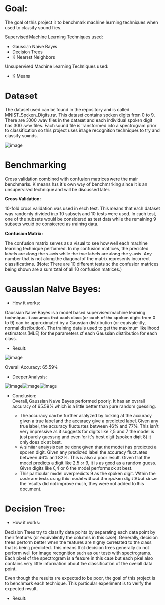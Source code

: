 # Goal: 
The goal of this project is to benchmark machine learning techniques when used to classify sound files. 

Supervised Machine Learning Techniques used:  
* Gaussian Naive Bayes
* Decision Trees 
* K Nearest Neighbors 

Unsupervised Machine Learning Techniques used:  
* K Means
# Dataset
 
The dataset used can be found in the repository and is called MNIST_Spoken_Digits.rar. This dataset contains spoken digits from 0 to 9. There are 3000 .wav files in the dataset and each individual spoken digit has 300 .wav files. Each sound file is transformed into a spectrogram prior to classification so this project uses image recognition techniques to try and classify sounds. 

![image](https://user-images.githubusercontent.com/85899973/141192136-4e99f390-5a45-4fed-9dfe-183aee0da503.png)

# Benchmarking

Cross validation combined with confusion matrices were the main benchmarks. K means has it's own way of benchmarking since it is an unsupervised technique and will be discussed later.

**Cross Validation:**

10-fold cross validation was used in each test. This means that each dataset was randomly divided into 10 subsets and 10 tests were used. In each test, one of the subsets would be considered as test data while the remaining 9 subsets would be considered as training data. 

**Confusion Matrix:**

The confusion matrix serves as a visual to see how well each machine learning technique performed. In my confusion matrices, the predicted labels are along the x-axis while the true labels are along the y-axis. Any number that is not along the diagonal of the matrix represents incorrect classifications. (Note: There are 10 different tests so the confusion matrices being shown are a sum total of all 10 confusion matrices.)

# Gaussian Naive Bayes:
* How it works:  

Gaussian Naive Bayes is a model based supervised machine learning technique. It assumes that each class (or each of the spoken digits from 0 to 9) can be approximated by a Gaussian distribution (or equivalently, normal distribution). The training data is used to get the maximum likelihood estimators (MLE) for the parameters of each Gaussian distribution for each class.  

* Result: 

![image](https://user-images.githubusercontent.com/85899973/141359174-cc156ad7-0932-4303-ad91-1220cb8405cf.png)

Overall Accuracy: 65.59%

* Deeper Analysis: 

![image](https://user-images.githubusercontent.com/85899973/141837490-3a6f4309-cdb4-4e4a-8a51-b0b60ba785a2.png)![image](https://user-images.githubusercontent.com/85899973/141837550-1688f50b-07fa-42b7-bc48-52215c6109cb.png)![image](https://user-images.githubusercontent.com/85899973/141837606-f4fdf3f6-5037-43ca-9219-a19be0102bab.png)

* Conclusion:  
Overall, Gaussian Naive Bayes performed poorly. It has an overall accuracy of 65.59% which is a little better than pure random guessing. 

  * The accuracy can be further analyzed by looking at the accuracy given a true label and the accuracy give a predicted label. Given any true label, the accuracy fluctuates between 46% and 77%. This isn't very impressive as it suggests for digits like 2,5 and 7 the model is just purely guessing and even for it's best digit (spoken digit 8) it only does ok at best. 
  * A similar analysis can be done given that the model has predicted a spoken digit. Given any predicted label the accuracy fluctuates between 46% and 82%. This is also a poor result. Given that the model predicts a digit like 2,5 or 9, it is as good as a random guess. Given digits like 0,4 or 6 the model performs ok at best.
  * This particular model overpredicts 9 as the spoken digit. Within the code are tests using this model without the spoken digit 9 but since the results did not improve much, they were not added to this document. 

# Decision Tree: 
* How it works:
 
Decision Trees try to classify data points by separating each data point by their features (or equivalently the columns in this case). Generally, decision trees perform better when the features are highly correlated to the class that is being predicted. This means that decision trees generally do not perform well for image recognition such as our tests with spectrograms. Each pixel of the spectrogram is a feature in this case but each pixel also contains very little information about the classification of the overall data point. 

Even though the results are expected to be poor, the goal of this project is to benchmark each technique. This particular experiment is to verify the expected result. 

* Result: 

